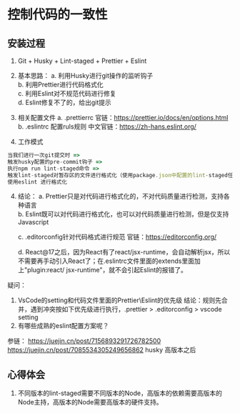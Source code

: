 # 控制代码的一致性

## 安装过程
1. Git + Husky + Lint-staged + Prettier + Eslint
2. 基本思路：
    a. 利用Husky进行git操作的监听钩子  
    b. 利用Prettier进行代码格式化  
    c. 利用Eslint对不规范代码进行修复  
    d. Eslint修复不了的，给出git提示  
3. 相关配置文件
    a. .prettierrc 官链：https://prettier.io/docs/en/options.html  
    b. .eslintrc 配置ruls规则 中文官链：https://zh-hans.eslint.org/

4. 工作模式
```js
当我们进行一次git提交时 => 
触发husky配置的pre-commit钩子 => 
执行npm run lint-staged命令 => 
触发lint-staged对暂存区的文件进行格式化（使用package.json中配置的lint-staged任务） => 
使用eslint 进行格式化
```

4. 结论：
    a. Prettier只是对代码进行格式化的，不对代码质量进行检测，支持各种语言  
    b. Eslint既可以对代码进行格式化，也可以对代码质量进行检测，但是仅支持Javascript  

    c. .editorconfig针对代码格式进行规范 官链：https://editorconfig.org/  

    d. React@17之后，因为React有了react/jsx-runtime，会自动解析jsx，所以不需要再手动引入React了；在.eslintrc文件里面的extends里面加上"plugin:react/  jsx-runtime"，就不会引起Eslint的报错了。
    

疑问：
1. VsCode的setting和代码文件里面的Prettier\Eslint的优先级
    结论：规则先合并，遇到冲突按如下优先级进行执行，.prettier > .editorconfig > vscode setting
2. 有哪些成熟的eslint配置方案呢？

参链：
    https://juejin.cn/post/7156893291726782500 
    https://juejin.cn/post/7085534305249656862 husky 高版本之后

## 心得体会
1. 不同版本的lint-staged需要不同版本的Node，高版本的依赖需要高版本的Node主持，高版本的Node需要高版本的硬件支持。